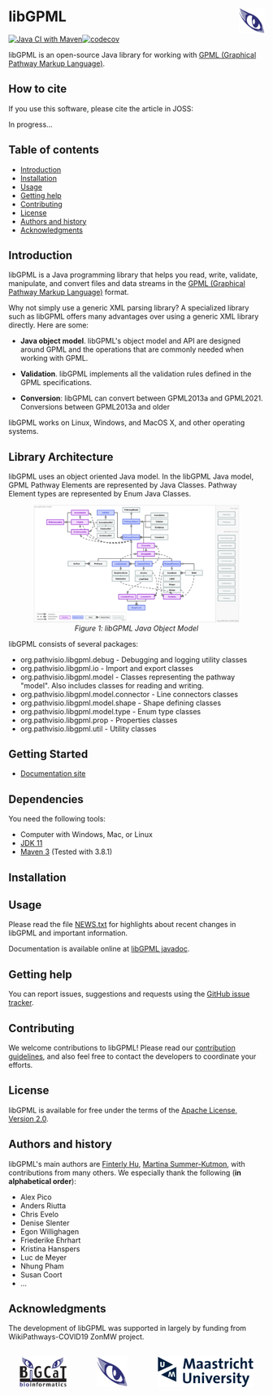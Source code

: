 libGPML<img width="10%" align="right" src=".graphics/bigcateye.svg">
=============================================================================

[![Java CI with Maven](https://github.com/PathVisio/libGPML/actions/workflows/maven.yml/badge.svg)](https://github.com/PathVisio/libGPML/actions/workflows/maven.yml)[![codecov](https://codecov.io/gh/PathVisio/libGPML/branch/main/graph/badge.svg?token=xJbZhucQun)](https://codecov.io/gh/PathVisio/libGPML)

libGPML is an open-source Java library for working with [GPML (Graphical Pathway Markup Language)](https://pathvisio.github.io/documentation/GPML). 

How to cite
-----------------
If you use this software, please cite the article in JOSS:

In progress...

Table of contents
-----------------

* [Introduction](#introduction)
* [Installation](#installation)
* [Usage](#usage)
* [Getting help](#getting-help)
* [Contributing](#contributing)
* [License](#license)
* [Authors and history](#authors-and-history)
* [Acknowledgments](#authors-and-acknowledgments)


Introduction
------------

libGPML is a Java programming library that helps you read, write, validate, manipulate, and convert files and data streams in the [GPML (Graphical Pathway Markup Language)](https://pathvisio.github.io/documentation/GPML) format.  

Why not simply use a generic XML parsing library?  A specialized library such as libGPML offers many advantages over using a generic XML library directly.  Here are some:

* **Java object model**.  libGPML's object model and API are designed around GPML and the operations that are commonly needed when working with GPML.

* **Validation**. libGPML implements all the validation rules defined in the GPML specifications.

* **Conversion**: libGPML can convert between GPML2013a and GPML2021. Conversions between GPML2013a and older 

libGPML works on Linux, Windows, and  MacOS X, and other operating systems. 

Library Architecture
------------
libGPML uses an object oriented Java model. In the libGPML Java model, GPML Pathway Elements are represented by Java Classes.  Pathway Element types are represented by Enum Java Classes.

<p align="center">
  <img width="80%" src=".graphics/libgpml_diagram.svg">
  <br>
  <em>Figure 1: libGPML Java Object Model</em>
</p>

libGPML consists of several packages: 
- org.pathvisio.libgpml.debug - Debugging and logging utility classes
- org.pathvisio.libgpml.io - Import and export classes
- org.pathvisio.libgpml.model - Classes representing the pathway "model". Also includes classes for reading and writing. 
- org.pathvisio.libgpml.model.connector - Line connectors classes
- org.pathvisio.libgpml.model.shape - Shape defining classes
- org.pathvisio.libgpml.model.type - Enum type classes 
- org.pathvisio.libgpml.prop - Properties classes
- org.pathvisio.libgpml.util - Utility classes


Getting Started
------------
* [Documentation site](https://pathvisio.github.io/libGPML) 

Dependencies
------------
You need the following tools:

* Computer with Windows, Mac, or Linux
* [JDK 11](https://www.oracle.com/technetwork/java/javase/downloads/jdk11-downloads-5066655.html)
* [Maven 3](https://maven.apache.org/) (Tested with 3.8.1)

Installation
------------



Usage
-----
Please read the file [NEWS.txt](NEWS.txt) for highlights about recent changes in libGPML and important information.

Documentation is available online at [libGPML javadoc](https://pathvisio.org/libgpml-javadoc/).


Getting help
------------
You can report issues, suggestions and requests using the [GitHub issue tracker](https://github.com/libGPML/issues).  


Contributing
------------
We welcome contributions to libGPML!  Please read our [contribution guidelines](CONTRIBUTING.md), and also feel free to contact the developers to coordinate your efforts.


License
-------
libGPML is available for free under the terms of the [Apache License, Version 2.0](LICENSE).


Authors and history
---------------------------
libGPML's main authors are [Finterly Hu](https://github.com/Finterly), [Martina Summer-Kutmon](https://github.com/mkutmon), with contributions from many others.  We especially thank the following (**in alphabetical order**):
* Alex Pico
* Anders Riutta
* Chris Evelo
* Denise Slenter
* Egon Willighagen
* Friederike Ehrhart 
* Kristina Hanspers 
* Luc de Meyer
* Nhung Pham
* Susan Coort
* ... 

Acknowledgments
---------------

The development of libGPML was supported in largely by funding from WikiPathways-COVID19 ZonMW project.

<br>
<div align="center">
    <img valign="middle"  height="60" src=".graphics/bigcat.gif">
  &nbsp;&nbsp;&nbsp;&nbsp;&nbsp;&nbsp;
  &nbsp;&nbsp;&nbsp;&nbsp;&nbsp;&nbsp;
    <img valign="middle" height="60" src=".graphics/bigcateye.svg">
  &nbsp;&nbsp;&nbsp;&nbsp;&nbsp;&nbsp;
  &nbsp;&nbsp;&nbsp;&nbsp;&nbsp;&nbsp;
    <img valign="middle" height="60" src=".graphics/maastricht_university_logo2017.svg">
</div>
